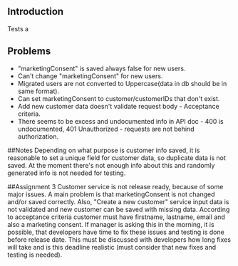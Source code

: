 ## Introduction
Tests a
## Problems
- "marketingConsent" is saved always false for new users.
- Can't change "marketingConsent" for new users.
- Migrated users are not converted to Uppercase(data in db should be in same format).
- Can set marketingConsent to customer/customerIDs that don't exist.
- Add new customer data doesn't validate request body - Acceptance criteria.
- There seems to be excess and undocumented info in API doc - 400 is undocumented, 
401 Unauthorized - requests are not behind authorization.

##Notes
Depending on what purpose is customer info saved, it is reasonable to set a unique field for customer data,
so duplicate data is not saved. At the moment there's not enough info about this and randomly generated info
  is not needed for testing.
  
##Assignment 3
Customer service is not release ready, because of some major issues.
A main problem is that marketingConsent is not changed and/or saved correctly.
Also, "Create a new customer" service input data is not validated and new customer 
can be saved with missing data. According to acceptance criteria customer must have firstname, lastname, 
email and also a marketing consent. 
If manager is asking this in the morning, it is possible, that developers have time to fix these issues 
and testing is done before release date. This must be discussed with developers how long fixes will 
take and is this deadline realistic (must consider that new fixes and testing is needed).
